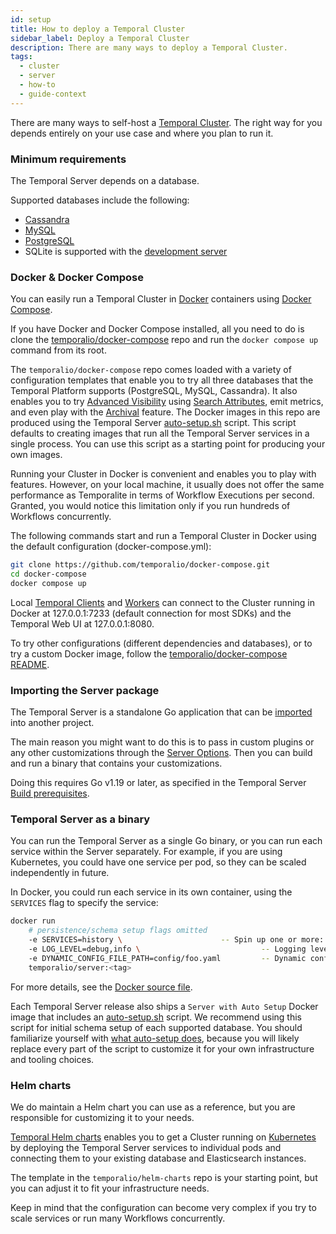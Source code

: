 ```yaml
---
id: setup
title: How to deploy a Temporal Cluster
sidebar_label: Deploy a Temporal Cluster
description: There are many ways to deploy a Temporal Cluster.
tags:
  - cluster
  - server
  - how-to
  - guide-context
---
```


There are many ways to self-host a [Temporal Cluster](/clusters).
The right way for you depends entirely on your use case and where you plan to run it.

### Minimum requirements

The Temporal Server depends on a database.

Supported databases include the following:

- [Cassandra](/self-hosted/how-to-set-up-cassandra-visibility-store)
- [MySQL](/self-hosted/how-to-set-up-mysql-visibility-store)
- [PostgreSQL](/self-hosted/how-to-set-up-postgresql-visibility-store)
- SQLite is supported with the [development server](/cli/start-dev-server)

### Docker & Docker Compose

You can easily run a Temporal Cluster in [Docker](https://docs.docker.com/engine/install) containers using [Docker Compose](https://docs.docker.com/compose/install).

If you have Docker and Docker Compose installed, all you need to do is clone the [temporalio/docker-compose](https://github.com/temporalio/docker-compose) repo and run the `docker compose up` command from its root.

The `temporalio/docker-compose` repo comes loaded with a variety of configuration templates that enable you to try all three databases that the Temporal Platform supports (PostgreSQL, MySQL, Cassandra).
It also enables you to try [Advanced Visibility](/concepts/what-is-advanced-visibility) using [Search Attributes](/concepts/what-is-a-search-attribute), emit metrics, and even play with the [Archival](/concepts/what-is-archival) feature.
The Docker images in this repo are produced using the Temporal Server [auto-setup.sh](https://github.com/temporalio/docker-builds/blob/main/docker/auto-setup.sh) script.
This script defaults to creating images that run all the Temporal Server services in a single process.
You can use this script as a starting point for producing your own images.

Running your Cluster in Docker is convenient and enables you to play with features.
However, on your local machine, it usually does not offer the same performance as Temporalite in terms of Workflow Executions per second.
Granted, you would notice this limitation only if you run hundreds of Workflows concurrently.

The following commands start and run a Temporal Cluster in Docker using the default configuration (docker-compose.yml):

```bash
git clone https://github.com/temporalio/docker-compose.git
cd docker-compose
docker compose up
```

Local [Temporal Clients](/concepts/what-is-a-temporal-client) and [Workers](/workers) can connect to the Cluster running in Docker at 127.0.0.1:7233 (default connection for most SDKs) and the Temporal Web UI at 127.0.0.1:8080.

To try other configurations (different dependencies and databases), or to try a custom Docker image, follow the [temporalio/docker-compose README](https://github.com/temporalio/docker-compose/blob/main/README.md).

### Importing the Server package

The Temporal Server is a standalone Go application that can be [imported](/references/server-options) into another project.

The main reason you might want to do this is to pass in custom plugins or any other customizations through the [Server Options](/references/server-options).
Then you can build and run a binary that contains your customizations.

Doing this requires Go v1.19 or later, as specified in the Temporal Server [Build prerequisites](https://github.com/temporalio/temporal/blob/main/CONTRIBUTING.md#build-prerequisites).

### Temporal Server as a binary

You can run the Temporal Server as a single Go binary, or you can run each service within the Server separately.
For example, if you are using Kubernetes, you could have one service per pod, so they can be scaled independently in future.

In Docker, you could run each service in its own container, using the `SERVICES` flag to specify the service:

```bash
docker run
    # persistence/schema setup flags omitted
    -e SERVICES=history \                      -- Spin up one or more: history, matching, worker, frontend
    -e LOG_LEVEL=debug,info \                           -- Logging level
    -e DYNAMIC_CONFIG_FILE_PATH=config/foo.yaml         -- Dynamic config file to be watched
    temporalio/server:<tag>
```

For more details, see the [Docker source file](https://github.com/temporalio/temporal/tree/master/docker).

Each Temporal Server release also ships a `Server with Auto Setup` Docker image that includes an [auto-setup.sh](https://github.com/temporalio/docker-builds/blob/main/docker/auto-setup.sh) script.
We recommend using this script for initial schema setup of each supported database.
You should familiarize yourself with [what auto-setup does](https://temporal.io/blog/auto-setup), because you will likely replace every part of the script to customize it for your own infrastructure and tooling choices.

### Helm charts

We do maintain a Helm chart you can use as a reference, but you are responsible for customizing it to your needs.

[Temporal Helm charts](https://github.com/temporalio/helm-charts) enables you to get a Cluster running on [Kubernetes](https://kubernetes.io/) by deploying the Temporal Server services to individual pods and connecting them to your existing database and Elasticsearch instances.

The template in the `temporalio/helm-charts` repo is your starting point, but you can adjust it to fit your infrastructure needs.

Keep in mind that the configuration can become very complex if you try to scale services or run many Workflows concurrently.
